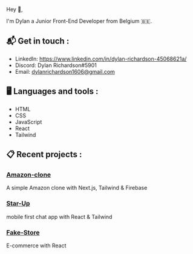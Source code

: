 Hey 👋, 

I'm Dylan a Junior Front-End Developer from Belgium 🇧🇪.

## 📬 Get in touch :
- LinkedIn: https://www.linkedin.com/in/dylan-richardson-45068621a/
- Discord: Dylan Richardson#5901
- Email: dylanrichardson1606@gmail.com

## 🖥️ Languages and tools :
- HTML
- CSS
- JavaScript
- React
- Tailwind

## 📋 Recent projects :
### [Amazon-clone](https://github.com/Dyl-Richardson/Amazon-clone) 
 A simple Amazon clone with Next.js, Tailwind & Firebase
### [Star-Up](https://github.com/codeKameleon/StartUp_fullstack) 
mobile first chat app with React & Tailwind
### [Fake-Store](https://github.com/codeKameleon/e-commerce_fullStack) 
E-commerce with React
